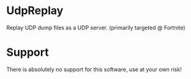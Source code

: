 # UdpReplay
Replay UDP dump files as a UDP server. (primarily targeted @ Fortnite)

# Support
There is absolutely no support for this software, use at your own risk!
